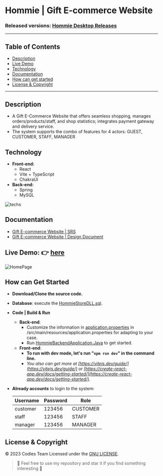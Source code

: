 

#  Hommie | Gift E-commerce Website
### Released versions: [ Hommie Desktop Releases](https://github.com/ducdmd152/gift-hommie-dot-com/releases/)

--------------------------------------------------
## Table of Contents
- [Description](#description)
- [Live Demo](#live-demo--here)
- [Technology](#technology)
- [Documentation](#documentation)
- [How can get started](#how-can-get-started)
- [License & Copyright](#license--copyright)
--------------------------------------------------
## Description

 - A Gift E-Commerce Website that offers seamless shopping, manages orders/products/staff, and shop statistics;  integrates payment gateway and delivery service.
 - The system supports the combo of features for 4 actors: GUEST, CUSTOMER, STAFF, MANAGER

## Technology

- **Front-end:** 
	- React
	- Vite + TypeScript
	- ChakraUI
- **Back-end:** 
	- Spring
	- MySQL

![techs](https://github.com/ducdmd152/gift-hommie-dot-com/blob/main/materials/screenshots/tech.png)
## Documentation
- [Gift E-commerce Website | SRS](https://github.com/ducdmd152/gift-hommie-dot-com/blob/main/materials/docs/%5BCodies%5D%5BGift%20E-Commerce%20website%5D%20SRS.pdf)
- [Gift E-commerce Website | Design Document](https://github.com/ducdmd152/gift-hommie-dot-com/blob/main/materials/docs/%5BCodies%5D%5BGift%20E-Commerce%20website%5D%20Design%20Document.pdf)

## Live Demo: 👉 [here]()
 ![HomePage](https://github.com/ducdmd152/gift-hommie-dot-com/blob/main/materials/screenshots/HomePage.png)
## How can Get Started

-   **Download/Clone the source code.**
- **Database**: execute the [HommieStoreDLL.sql](https://github.com/ducdmd152/gift-hommie-dot-com/blob/main/backend/scripts/hommiestore_offical.sql).
- **Code | Build & Run** 
	- **Back-end**:
		- Customize the information in  [application.properties](https://github.com/ducdmd152/gift-hommie-dot-com/blob/main/backend/src/main/resources/application.properties)  in /src/main/resources/application.properties for adapting to your case.
		- Run [HommieBackendApplication.Java](https://github.com/ducdmd152/gift-hommie-dot-com/blob/main/backend/src/main/java/com/gifthommie/backend/BackendApplication.java) to get started.
	- **Front-end**:
		-   **To run with dev mode, let's run "`npm run dev`" in the command line.**
		-   *You also can get more at [https://vitejs.dev/guide/](https://vitejs.dev/guide/) or [https://create-react-app.dev/docs/getting-started/](https://create-react-app.dev/docs/getting-started/).*
   
- **Already accounts** to login to the system:

	| Username | Password | Role     |
	|----------|----------|----------|
	| customer | 123456   | CUSTOMER |
	| staff | 123456   | STAFF |
	| manager  | 123456   | MANAGER |
	
## License & Copyright
&copy; 2023 Codies Team Licensed under the [GNU LICENSE](https://github.com/ducdmd152/gift-hommie-dot-com/blob/main/LICENSE).

> 🤟 Feel free to use my repository and star it if you find something interesting 🤟
